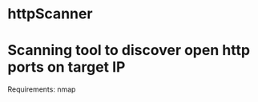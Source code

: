 # httpScanner
<h1>Scanning tool to discover open http ports on target IP</h1>
<p>Requirements: nmap </p>
